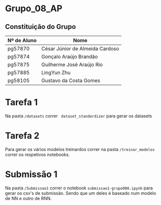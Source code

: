 # Grupo_08_AP

## Constituição do Grupo 

| Nº de Aluno | Nome                              |
|---------------|-----------------------------------|
| pg57870      | César Júnior de Almeida Cardoso  |
| pg57874      | Gonçalo Araújo Brandão           |
| pg57875      | Guilherme José Araújo Rio        |
| pg57885      | LingYun Zhu                      |
| pg58105      | Gustavo da Costa Gomes           | 


# Tarefa 1 

Na pasta ```/datasets``` correr ``` dataset_standerdizer``` para gerar os datasets 

# Tarefa 2 

Para gerar os vários modelos treinardos correr na pasta ```/treinar_modelos ``` correr os respetivos notebooks. 


# Submissão 1 

Na pasta ```/Submissao1``` correr o notebook ``` submissao1-grupo008.ipynb ``` para gerar os csv's de submissão. Sendo que um deles é baseado num modelo de NN e outro de RNN. 